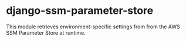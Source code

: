 # django-ssm-parameter-store
This module retrieves environment-specific settings from from the AWS SSM Parameter Store at runtime. 
